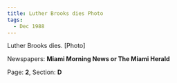 ```yaml
---  
title: Luther Brooks dies Photo  
tags:  
  - Dec 1988  
---  
```

  
Luther Brooks dies. [Photo]  
  
Newspapers: **Miami Morning News or The Miami Herald**  
  
Page: **2**, Section: **D** 
